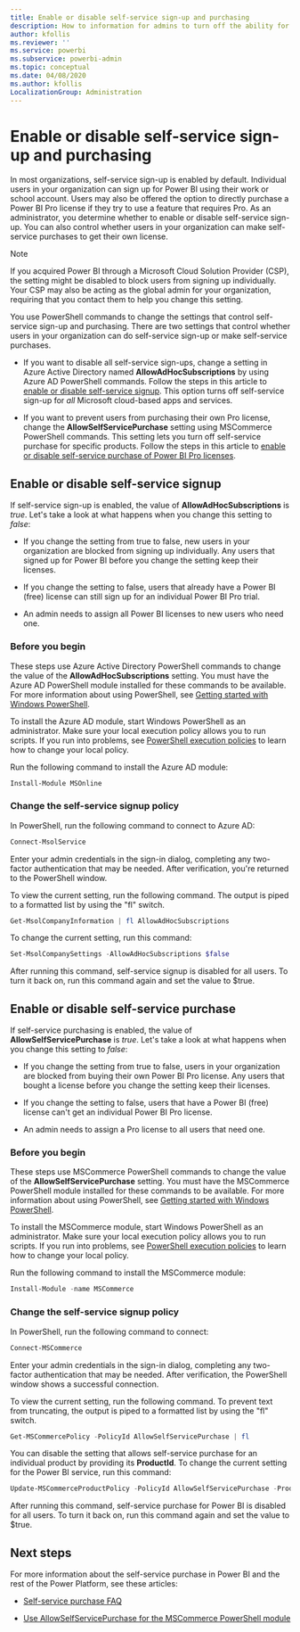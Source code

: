 ```yaml
---
title: Enable or disable self-service sign-up and purchasing
description: How to information for admins to turn off the ability for users to sign up for Power BI and purchase a license.
author: kfollis
ms.reviewer: ''
ms.service: powerbi
ms.subservice: powerbi-admin
ms.topic: conceptual
ms.date: 04/08/2020
ms.author: kfollis
LocalizationGroup: Administration
---
```

# Enable or disable self-service sign-up and purchasing

In most organizations, self-service sign-up is enabled by default. Individual users in your organization can sign up for Power BI using their work or school account. Users may also be offered the option to directly purchase a Power BI Pro license if they try to use a feature that requires Pro. As an administrator, you determine whether to enable or disable self-service sign-up. You can also control whether users in your organization can make self-service purchases to get their own license.

> [!NOTE]
>If you acquired Power BI through a Microsoft Cloud Solution Provider (CSP), the setting might be disabled to block users from signing up individually. Your CSP may also be acting as the global admin for your organization, requiring that you contact them to help you change this setting.
>
>

You use PowerShell commands to change the settings that control self-service sign-up and purchasing. There are two settings that control whether users in your organization can do self-service sign-up or make self-service purchases.

- If you want to disable all self-service sign-ups, change a setting in Azure Active Directory named **AllowAdHocSubscriptions** by using Azure AD PowerShell commands. Follow the steps in this article to [enable or disable self-service signup](#enable-or-disable-self-service-signup). This option turns off self-service sign-up for *all* Microsoft cloud-based apps and services.

- If you want to prevent users from purchasing their own Pro license, change the **AllowSelfServicePurchase** setting using MSCommerce PowerShell commands. This setting lets you turn off self-service purchase for specific products. Follow the steps in this article to [enable or disable self-service purchase of Power BI Pro licenses](#enable-or-disable-self-service-purchase).

## Enable or disable self-service signup

If self-service sign-up is enabled, the value of **AllowAdHocSubscriptions** is *true*. Let's take a look at what happens when you change this setting to *false*:

- If you change the setting from true to false, new users in your organization are blocked from signing up individually. Any users that signed up for Power BI before you change the setting keep their licenses.

- If you change the setting to false, users that already have a Power BI (free) license can still sign up for an individual Power BI Pro trial.

- An admin needs to assign all Power BI licenses to new users who need one.

### Before you begin

These steps use Azure Active Directory PowerShell commands to change the value of the **AllowAdHocSubscriptions** setting. You must have the Azure AD PowerShell module installed for these commands to be available. For more information about using PowerShell, see [Getting started with Windows PowerShell](https://docs.microsoft.com/powershell/scripting/getting-started/getting-started-with-windows-powershell?view=powershell-7).

To install the Azure AD module, start Windows PowerShell as an administrator. Make sure your local execution policy allows you to run scripts. If you run into problems, see [PowerShell execution policies](https://docs.microsoft.com/powershell/module/microsoft.powershell.core/about/about_execution_policies?view=powershell-7#powershell-execution-policies) to learn how to change your local policy.

Run the following command to install the Azure AD module:

```powershell
Install-Module MSOnline
```

### Change the self-service signup policy

In PowerShell, run the following command to connect to Azure AD:

```powershell
Connect-MsolService
```

Enter your admin credentials in the sign-in dialog, completing any two-factor authentication that may be needed. After verification, you're returned to the PowerShell window.

To view the current setting, run the following command. The output is piped to a formatted list by using the "fl" switch.

```powershell
Get-MsolCompanyInformation | fl AllowAdHocSubscriptions
```

To change the current setting, run this command:

```powershell
Set-MsolCompanySettings -AllowAdHocSubscriptions $false
```

After running this command, self-service signup is disabled for all users. To turn it back on, run this command again and set the value to $true.

## Enable or disable self-service purchase

If self-service purchasing is enabled, the value of **AllowSelfServicePurchase** is *true*. Let's take a look at what happens when you change this setting to *false*:

- If you change the setting from true to false,  users in your organization are blocked from buying their own Power BI Pro license. Any users that bought a license before you change the setting keep their licenses.

- If you change the setting to false, users that have a Power BI (free) license can't get an individual Power BI Pro license. 

- An admin needs to assign a Pro license to all users that need one.

### Before you begin

These steps use MSCommerce PowerShell commands to change the value of the **AllowSelfServicePurchase** setting. You must have the MSCommerce PowerShell module installed for these commands to be available. For more information about using PowerShell, see [Getting started with Windows PowerShell](https://docs.microsoft.com/powershell/scripting/getting-started/getting-started-with-windows-powershell?view=powershell-7).

To install the MSCommerce module, start Windows PowerShell as an administrator. Make sure your local execution policy allows you to run scripts. If you run into problems, see [PowerShell execution policies](https://docs.microsoft.com/powershell/module/microsoft.powershell.core/about/about_execution_policies?view=powershell-7#powershell-execution-policies) to learn how to change your local policy.

Run the following command to install the MSCommerce module:

```powershell
Install-Module -name MSCommerce
```

### Change the self-service signup policy

In PowerShell, run the following command to connect:

```powershell
Connect-MSCommerce
```

Enter your admin credentials in the sign-in dialog, completing any two-factor authentication that may be needed. After verification, the PowerShell window shows a successful connection.

To view the current setting, run the following command. To prevent text from truncating, the output is piped to a formatted list by using the "fl" switch.

```powershell
Get-MSCommercePolicy -PolicyId AllowSelfServicePurchase | fl
```

You can disable the setting that allows self-service purchase for an individual product by providing its **ProductId**. To change the current setting for the Power BI service, run this command:

```powershell
Update-MSCommerceProductPolicy -PolicyId AllowSelfServicePurchase -ProductId CFQ7TTC0L3PB -Enabled $False
```

After running this command, self-service purchase for Power BI is disabled for all users. To turn it back on, run this command again and set the value to $true.

## Next steps

For more information about the self-service purchase in Power BI and the rest of the Power Platform, see these articles:

- [Self-service purchase FAQ](https://docs.microsoft.com/microsoft-365/commerce/subscriptions/self-service-purchase-faq?view=o365-worldwide#admin-capabilities)

- [Use AllowSelfServicePurchase for the MSCommerce PowerShell module](https://docs.microsoft.com/microsoft-365/commerce/subscriptions/allowselfservicepurchase-powershell?view=o365-worldwide)
